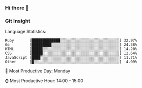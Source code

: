 ### Hi there 👋
<!--START_SECTION:GitInsights-->
### Git Insight

Language Statistics:
```
Ruby       [█████████████░░░░░░░░░░░░░░░░░░░░░░░░░░░] 32.97%
Go         [█████████░░░░░░░░░░░░░░░░░░░░░░░░░░░░░░░] 24.38%
HTML       [█████░░░░░░░░░░░░░░░░░░░░░░░░░░░░░░░░░░░] 14.20%
CSS        [█████░░░░░░░░░░░░░░░░░░░░░░░░░░░░░░░░░░░] 12.64%
JavaScript [████░░░░░░░░░░░░░░░░░░░░░░░░░░░░░░░░░░░░] 11.71%
Other      [█░░░░░░░░░░░░░░░░░░░░░░░░░░░░░░░░░░░░░░░]  4.09%
```

📅 Most Productive Day: Monday

⌚️ Most Productive Hour: 14:00 - 15:00
<!--END_SECTION:GitInsights-->

<!--
**awcodify/awcodify** is a ✨ _special_ ✨ repository because its `README.md` (this file) appears on your GitHub profile.

Here are some ideas to get you started:

- 🔭 I’m currently working on ...
- 🌱 I’m currently learning ...
- 👯 I’m looking to collaborate on ...
- 🤔 I’m looking for help with ...
- 💬 Ask me about ...
- 📫 How to reach me: ...
- 😄 Pronouns: ...
- ⚡ Fun fact: ...
-->

